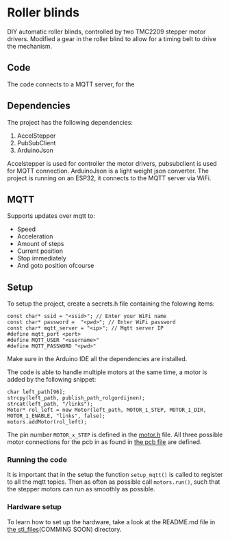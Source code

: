 # Roller blinds
DIY automatic roller blinds, controlled by two TMC2209 stepper motor drivers. Modified a gear in the roller blind to allow for a timing belt to drive the mechanism.

## Code
The code connects to a MQTT server, for the 

## Dependencies
The project has the following dependencies:
1. AccelStepper
2. PubSubClient
3. ArduinoJson

Accelstepper is used for controller the motor drivers, pubsubclient is used for MQTT connection.
ArduinoJson is a light weight json converter. The project is running on an ESP32, it connects to the MQTT server via WiFi.

## MQTT
Supports updates over mqtt to:
- Speed
- Acceleration
- Amount of steps
- Current position
- Stop immediately
- And goto position ofcourse

## Setup
To setup the project, create a secrets.h file containing the folowing items:
```
const char* ssid = "<ssid>"; // Enter your WiFi name
const char* password =  "<pwd>"; // Enter WiFi password
const char* mqtt_server = "<ip>"; // Mqtt server IP
#define mqtt_port <port>
#define MQTT_USER "<username>"
#define MQTT_PASSWORD "<pwd>"
```

Make sure in the Arduino IDE all the dependencies are installed.

The code is able to handle multiple motors at the same time, 
a motor is added by the following snippet:
```
char left_path[96];
strcpy(left_path, publish_path_rolgordijnen);
strcat(left_path, "/links");
Motor* rol_left = new Motor(left_path, MOTOR_1_STEP, MOTOR_1_DIR, MOTOR_1_ENABLE, "links", false);
motors.addMotor(rol_left);
```
The pin number `MOTOR_x_STEP` is defined in the [motor.h](Gordijnen/motor.h) file. 
All three possible motor connections for the pcb in as found in [the pcb file](pcbs/esp32.zip) are defined.

### Running the code
It is important that in the setup the function ```setup_mqtt()``` is called to register to all the mqtt topics.
Then as often as possible call ```motors.run()```, such that the stepper motors can run as smoothly as possible.

### Hardware setup
To learn how to set up the hardware, take a look at the README.md file in [the stl_files](stl_files/README.md)(COMMING SOON) directory.